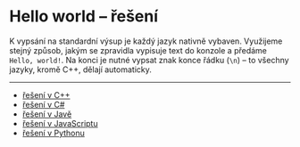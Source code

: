 # Hello world – řešení

K vypsání na standardní výsup je každý jazyk nativně vybaven. Využijeme stejný způsob, jakým se zpravidla vypisuje text
do konzole a předáme `Hello, world!`. Na konci je nutné vypsat znak konce řádku (`\n`) – to všechny jazyky, kromě C++,
dělají automaticky.

---

- [řešení v C++](main.cpp)
- [řešení v C#](main.cs)
- [řešení v Javě](main.java)
- [řešení v JavaScriptu](main.js)
- [řešení v Pythonu](main.py)
